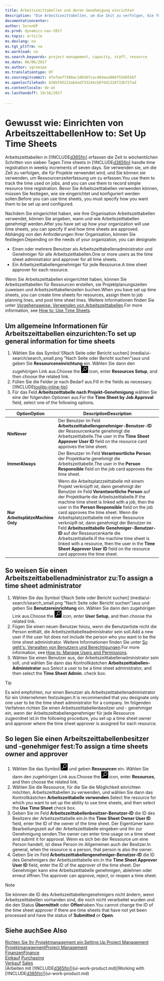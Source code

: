 ```yaml
---
title: Arbeitszeittabellen und deren Genehmigung einrichten
description: "Die Arbeitszeittabellen, um die Zeit zu verfolgen, die für Projekte verwendet wurde und Ressourcen verwendet wurde und halfen Ihnen mit Projektmanagement, der Stellenbesetzung und der Kapazität"
documentationcenter: 
author: SorenGP
ms.prod: dynamics-nav-2017
ms.topic: article
ms.devlang: na
ms.tgt_pltfrm: na
ms.workload: na
ms.search.keywords: project management, capacity, staff, resource
ms.date: 06/06/2017
ms.author: sgroespe
ms.translationtype: HT
ms.sourcegitcommit: 4fefaef7380ac10836fcac404eea006f55d8556f
ms.openlocfilehash: 636bf45213ab4adf33244cb97dd1328733bf27ad
ms.contentlocale: de-at
ms.lasthandoff: 10/16/2017

---
```

# <a name="how-to-set-up-time-sheets"></a><span data-ttu-id="9fa98-103">Gewusst wie: Einrichten von Arbeitszeittabellen</span><span class="sxs-lookup"><span data-stu-id="9fa98-103">How to: Set Up Time Sheets</span></span>
<span data-ttu-id="9fa98-104">Arbeitszeittabellen in [!INCLUDE[d365fin](includes/d365fin_md.md)] erfassen die Zeit in wöchentlichen Schritten von sieben Tagen.</span><span class="sxs-lookup"><span data-stu-id="9fa98-104">Time sheets in [!INCLUDE[d365fin](includes/d365fin_md.md)] handle time registration in weekly increments of seven days.</span></span> <span data-ttu-id="9fa98-105">Sie verwenden sie, um die Zeit zu verfolgen, die für Projekte verwendet wird, und Sie können sie verwenden, um Ressourcenzeiterfassung um zu erfassen.</span><span class="sxs-lookup"><span data-stu-id="9fa98-105">You use them to track the time used on jobs, and you can use them to record simple resource time registration.</span></span> <span data-ttu-id="9fa98-106">Bevor Sie Arbeitszeittabellen verwenden können, müssen Sie festlegen, wie sie eingerichtet und konfiguriert werden sollen.</span><span class="sxs-lookup"><span data-stu-id="9fa98-106">Before you can use time sheets, you must specify how you want them to be set up and configured.</span></span>

<span data-ttu-id="9fa98-107">Nachdem Sie eingerichtet haben, wie Ihre Organisation Arbeitszeittabellen verwendet, können Sie angeben, wann und wie Arbeitszeittabellen genehmigt werden.</span><span class="sxs-lookup"><span data-stu-id="9fa98-107">After you have set up how your organization will use time sheets, you can specify if and how time sheets are approved.</span></span> <span data-ttu-id="9fa98-108">Abhängig von den Anforderungen Ihrer Organisation, können Sie festlegen:</span><span class="sxs-lookup"><span data-stu-id="9fa98-108">Depending on the needs of your organization, you can designate:</span></span>

* <span data-ttu-id="9fa98-109">Einen oder mehrere Benutzer als Arbeitszeittabellenadministrator und Genehmiger für alle Arbeitszeittabellen.</span><span class="sxs-lookup"><span data-stu-id="9fa98-109">One or more users as the time sheet administrator and approver for all time sheets.</span></span>
* <span data-ttu-id="9fa98-110">Ein Arbeitszeittabellengenehmiger für jede Ressource.</span><span class="sxs-lookup"><span data-stu-id="9fa98-110">A time sheet approver for each resource.</span></span>

<span data-ttu-id="9fa98-111">Wenn Sie Arbeitszeittabellen eingerichtet haben, können Sie Arbeitszeittabellen für Ressourcen erstellen, sie Projektplanungszeilen zuweisen und Arbeitszeittabellenzeilen buchen.</span><span class="sxs-lookup"><span data-stu-id="9fa98-111">When you have set up time sheets, you can create time sheets for resources, assign them to job planning lines, and post time sheet lines.</span></span> <span data-ttu-id="9fa98-112">Weitere Informationen finden Sie unter [Vorgehensweise: Verwenden von Arbeitszeittabellen](projects-how-use-time-sheets.md).</span><span class="sxs-lookup"><span data-stu-id="9fa98-112">For more information, see [How to: Use Time Sheets](projects-how-use-time-sheets.md).</span></span>

## <a name="to-set-up-general-information-for-time-sheets"></a><span data-ttu-id="9fa98-113">Um allgemeine Informationen für Arbeitszeittabellen einzurichten:</span><span class="sxs-lookup"><span data-stu-id="9fa98-113">To set up general information for time sheets</span></span>
1. <span data-ttu-id="9fa98-114">Wählen Sie das Symbol ![Nach Seite oder Bericht suchen] (media/ui-search/search_small.png "Nach Seite oder Bericht suchen")aus und geben Sie **Ressourceneinrichtung** ein. Wählen Sie dann den zugehörigen Link aus.</span><span class="sxs-lookup"><span data-stu-id="9fa98-114">Choose the ![Search for Page or Report](media/ui-search/search_small.png "Search for Page or Report icon") icon, enter **Resources Setup**, and then choose the related link.</span></span>  
2. <span data-ttu-id="9fa98-115">Füllen Sie die Felder je nach Bedarf aus.</span><span class="sxs-lookup"><span data-stu-id="9fa98-115">Fill in the fields as necessary.</span></span> [!INCLUDE[tooltip-inline-tip](includes/tooltip-inline-tip_md.md)]
3. <span data-ttu-id="9fa98-116">Für das Feld **Arbeitszeittabelle nach Projekt-Genehmigung** wählen Sie eine der folgenden Optionen aus.</span><span class="sxs-lookup"><span data-stu-id="9fa98-116">For the **Time Sheet by Job Approval** field, select one of the following options.</span></span>

| <span data-ttu-id="9fa98-117">Option</span><span class="sxs-lookup"><span data-stu-id="9fa98-117">Option</span></span> | <span data-ttu-id="9fa98-118">Description</span><span class="sxs-lookup"><span data-stu-id="9fa98-118">Description</span></span> |
| --- | --- |
| <span data-ttu-id="9fa98-119">**Nie**</span><span class="sxs-lookup"><span data-stu-id="9fa98-119">**Never**</span></span> |<span data-ttu-id="9fa98-120">Der Benutzer im Feld **Arbeitszeittabellengenehmiger-Benutzer-ID** der Ressourcenkarte genehmigt die Arbeitszeittabelle.</span><span class="sxs-lookup"><span data-stu-id="9fa98-120">The user in the **Time Sheet Approver User ID** field on the resource card approves the time sheet.</span></span> |
| <span data-ttu-id="9fa98-121">**Immer**</span><span class="sxs-lookup"><span data-stu-id="9fa98-121">**Always**</span></span> |<span data-ttu-id="9fa98-122">Der Benutzer im Feld **Verantwortliche Person** der Projektkarte genehmigt die Arbeitszeittabelle.</span><span class="sxs-lookup"><span data-stu-id="9fa98-122">The user in the **Person Responsible** field on the job card approves the time sheet.</span></span> |
| <span data-ttu-id="9fa98-123">**Nur Arbeitsplätze**</span><span class="sxs-lookup"><span data-stu-id="9fa98-123">**Machine Only**</span></span> |<span data-ttu-id="9fa98-124">Wenn die Arbeitsplatzzeittabelle mit einem Projekt verknüpft ist, dann genehmigt der Benutzer im Feld **Verantwortliche Person** auf der Projektkarte die Arbeitszeittabelle.</span><span class="sxs-lookup"><span data-stu-id="9fa98-124">If the machine time sheet is linked with a job, then the user in the **Person Responsible** field on the job card approves the time sheet.</span></span> <span data-ttu-id="9fa98-125">Wenn die Arbeitsplatzzeittabelle mit einer Ressource verknüpft ist, dann genehmigt der Benutzer im Feld **Arbeitszeittabelle Genehmiger-Benutzer-ID** auf der Ressourcenkarte die Arbeitszeittabelle.</span><span class="sxs-lookup"><span data-stu-id="9fa98-125">If the machine time sheet is linked with a resource, then the user in the **Time Sheet Approver User ID** field on the resource card approves the time sheet.</span></span> |

## <a name="to-assign-a-time-sheet-administrator"></a><span data-ttu-id="9fa98-126">So weisen Sie einen Arbeitszeittabellenadministrator zu:</span><span class="sxs-lookup"><span data-stu-id="9fa98-126">To assign a time sheet administrator</span></span>
1. <span data-ttu-id="9fa98-127">Wählen Sie das Symbol ![Nach Seite oder Bericht suchen] (media/ui-search/search_small.png "Nach Seite oder Bericht suchen")aus und geben Sie **Benutzereinrichtung** ein. Wählen Sie dann den zugehörigen Link aus.</span><span class="sxs-lookup"><span data-stu-id="9fa98-127">Choose the ![Search for Page or Report](media/ui-search/search_small.png "Search for Page or Report icon") icon, enter **User Setup**, and then choose the related link.</span></span>  
2. <span data-ttu-id="9fa98-128">Fügen Sie einen neuen Benutzer hinzu, wenn die Benutzerliste nicht die Person enthält, die Arbeitszeittabelleadministrator sein soll.</span><span class="sxs-lookup"><span data-stu-id="9fa98-128">Add a new user if the user list does not include the person who you want to be the time sheet administrator.</span></span> <span data-ttu-id="9fa98-129">Weitere Informationen finden Sie unter [So geht's: Verwalten von Benutzern und Berechtigungen](ui-how-users-permissions.md).</span><span class="sxs-lookup"><span data-stu-id="9fa98-129">For more information, see [How to: Manage Users and Permissions](ui-how-users-permissions.md).</span></span>
3. <span data-ttu-id="9fa98-130">Wählen Sie einen Benutzer aus, der Arbeitszeittabellenadministrator sein soll, und wählen Sie dann das Kontrollkästchen **Arbeitszeittabellen-Administrator** aus.</span><span class="sxs-lookup"><span data-stu-id="9fa98-130">Select a user to be a time sheet administrator, and then select the **Time Sheet Admin.** check box.</span></span>  

> [!TIP]  
>   <span data-ttu-id="9fa98-131">Es wird empfohlen, nur einen Benutzer als Arbeitszeittabellenadministrator für ein Unternehmen festzulegen.</span><span class="sxs-lookup"><span data-stu-id="9fa98-131">It is recommended that you designate only one user to be the time sheet administrator for a company.</span></span> <span data-ttu-id="9fa98-132">Im folgenden Verfahren richten Sie einen Arbeitszeittabellenbesitzer und - genehmiger ein, wenn der Arbeitszeittabellengenehmiger für jede Ressource zugeordnet ist.</span><span class="sxs-lookup"><span data-stu-id="9fa98-132">In the following procedure, you set up a time sheet owner and approver where the time sheet approver is assigned for each resource.</span></span>  

## <a name="to-assign-a-time-sheets-owner-and-approver"></a><span data-ttu-id="9fa98-133">So legen Sie einen Arbeitszeittabellenbesitzer und -genehmiger fest:</span><span class="sxs-lookup"><span data-stu-id="9fa98-133">To assign a time sheets owner and approver</span></span>
1. <span data-ttu-id="9fa98-134">Wählen Sie das Symbol ![Nach Seite oder Bericht suchen](media/ui-search/search_small.png "Nach Seite oder Bericht suchen") und geben **Ressourcen** ein. Wählen Sie dann den zugehörigen Link aus.</span><span class="sxs-lookup"><span data-stu-id="9fa98-134">Choose the ![Search for Page or Report](media/ui-search/search_small.png "Search for Page or Report icon") icon, enter **Resources**, and then choose the related link.</span></span>
2. <span data-ttu-id="9fa98-135">Wählen Sie die Ressource, für die Sie die Möglichkeit einrichten möchten, Arbeitszeittabellen zu verwenden, und wählen Sie dann das Kontrollkästchen **Arbeitszeittabelle verwenden**.</span><span class="sxs-lookup"><span data-stu-id="9fa98-135">Select the resource for which you want to set up the ability to use time sheets, and then select the **Use Time Sheet** check box.</span></span>  
3. <span data-ttu-id="9fa98-136">Geben Sie im Feld **Arbeitszeittabellenbesitzer-Benutzer-ID** die ID des Besitzers der Arbeitszeittabelle ein.</span><span class="sxs-lookup"><span data-stu-id="9fa98-136">In the **Time Sheet Owner User ID** field, enter the ID of the owner of the time sheet.</span></span> <span data-ttu-id="9fa98-137">Der Eigentümer kann Bearbeitungszeit auf der Arbeitszeittabelle eingeben und ihn zur Genehmigung senden.</span><span class="sxs-lookup"><span data-stu-id="9fa98-137">The owner can enter time usage on a time sheet and submit it for approval.</span></span> <span data-ttu-id="9fa98-138">Wenn es sich bei der Ressource um eine Person handelt, ist diese Person im Allgemeinen auch der Besitzer.</span><span class="sxs-lookup"><span data-stu-id="9fa98-138">In general, when the resource is a person, that person is also the owner.</span></span>  
4. <span data-ttu-id="9fa98-139">Geben Sie im Feld **Arbeitszeittabellengenehmiger-Benutzer-ID** die ID des Genehmigers der Arbeitszeittabelle ein.</span><span class="sxs-lookup"><span data-stu-id="9fa98-139">In the **Time Sheet Approver User ID** field, enter the ID of the approver of the time sheet.</span></span> <span data-ttu-id="9fa98-140">Der Genehmiger kann eine Arbeitszeittabelle genehmigen, ablehnen oder erneut öffnen.</span><span class="sxs-lookup"><span data-stu-id="9fa98-140">The approver can approve, reject, or reopen a time sheet.</span></span>  

> [!NOTE]  
>   <span data-ttu-id="9fa98-141">Sie können die ID des Arbeitszeittabellengenehmigers nicht ändern, wenn Arbeitszeittabellen vorhanden sind, die noch nicht verarbeitet wurden und die den Status **Übermittelt** oder **Offen**haben.</span><span class="sxs-lookup"><span data-stu-id="9fa98-141">You cannot change the ID of the time sheet approver if there are time sheets that have not yet been processed and have the status of **Submitted** or **Open**.</span></span>

## <a name="see-also"></a><span data-ttu-id="9fa98-142">Siehe auch</span><span class="sxs-lookup"><span data-stu-id="9fa98-142">See Also</span></span>
[<span data-ttu-id="9fa98-143">Richten Sie Ihr Projektmanagement ein.</span><span class="sxs-lookup"><span data-stu-id="9fa98-143">Setting Up Project Management</span></span>](projects-setup-projects.md)  
[<span data-ttu-id="9fa98-144">Projektmanagement</span><span class="sxs-lookup"><span data-stu-id="9fa98-144">Project Management</span></span>](projects-manage-projects.md)  
[<span data-ttu-id="9fa98-145">Finanzen</span><span class="sxs-lookup"><span data-stu-id="9fa98-145">Finance</span></span>](finance.md)  
<span data-ttu-id="9fa98-146">[Einkauf](purchasing-manage-purchasing.md)       </span><span class="sxs-lookup"><span data-stu-id="9fa98-146">[Purchasing](purchasing-manage-purchasing.md)       </span></span>  
<span data-ttu-id="9fa98-147">[Verkauf](sales-manage-sales.md)    </span><span class="sxs-lookup"><span data-stu-id="9fa98-147">[Sales](sales-manage-sales.md)    </span></span>  
<span data-ttu-id="9fa98-148">[Arbeiten mit [!INCLUDE[d365fin](includes/d365fin_md.md)]](ui-work-product.md)</span><span class="sxs-lookup"><span data-stu-id="9fa98-148">[Working with [!INCLUDE[d365fin](includes/d365fin_md.md)]](ui-work-product.md)</span></span>  

